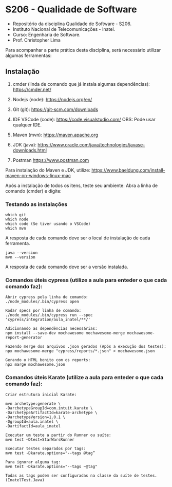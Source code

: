 # S206 - Qualidade de Software
- Repositório da disciplina Qualidade de Software - S206. 
- Instituto Nacional de Telecomunicações - Inatel. 
- Curso: Engenharia de Software.
- Prof. Christopher Lima

Para acompanhar a parte prática desta disciplina, será necessário utilizar algumas ferramentas:

## Instalação

1. cmder (linda de comando que já instala algumas dependências):
https://cmder.net/

2. Nodejs (node):
https://nodejs.org/en/

3. Git (git):
https://git-scm.com/downloads

4. IDE VSCode (code):
https://code.visualstudio.com/
OBS: Pode usar qualquer IDE.

5. Maven (mvn):
https://maven.apache.org

6. JDK (java):
https://www.oracle.com/java/technologies/javase-downloads.html

7. Postman
https://www.postman.com

Para instalação do Maven e JDK, utilize:
https://www.baeldung.com/install-maven-on-windows-linux-mac


Após a instalação de todos os itens, teste seu ambiente:
Abra a linha de comando (cmder) e digite:

### Testando as instalações

```
which git
which node
which code (Se tiver usando o VSCode)
which mvn
```
A resposta de cada comando deve ser o local de instalação de cada ferramenta.

```
java --version
mvn --version
```
A resposta de cada comando deve ser a versão instalada.


### Comandos úteis cypress (utilize a aula para enteder o que cada comando faz):

```
Abrir cypress pela linha de comando:
./node_modules/.bin/cypress open

Rodar specs por linha de comando:
./node_modules/.bin/cypress run --spec 'cypress/integration/aula_inatel/**/'

Adicionando as dependências necessárias:
npm install --save-dev mochawesome mochawesome-merge mochawesome-report-generator 
	
Fazendo merge dos arquivos .json gerados (Após a execução dos testes):
npx mochawesome-merge "cypress/reports/*.json" > mochawesome.json 

Gerando o HTML bonito com os reports:
npx marge mochawesome.json 

```


### Comandos úteis Karate (utilize a aula para enteder o que cada comando faz):

```
Criar estrutura inicial Karate:

mvn archetype:generate \
-DarchetypeGroupId=com.intuit.karate \
-DarchetypeArtifactId=karate-archetype \
-DarchetypeVersion=1.0.1 \
-DgroupId=aula.inatel \
-DartifactId=aula_inatel

Executar um teste a partir do Runner ou suíte:
mvn test –Dtest=StarWarsRunner

Executar testes separados por tags:
mvn test -Dkarate.options="--tags @tag”

Para ignorar alguma tag:
mvn test -Dkarate.options="--tags ~@tag" 

Todas as tags podem ser configuradas na classe da suíte de testes. (InatelTest.Java)

```